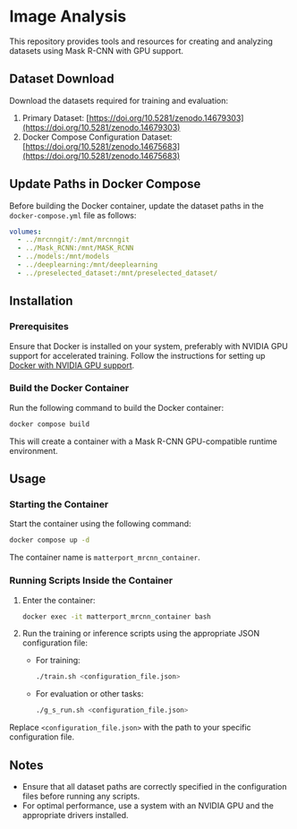 # Image Analysis

This repository provides tools and resources for creating and analyzing datasets using Mask R-CNN with GPU support.

## Dataset Download

Download the datasets required for training and evaluation:
1. Primary Dataset: [https://doi.org/10.5281/zenodo.14679303](https://doi.org/10.5281/zenodo.14679303)
2. Docker Compose Configuration Dataset: [https://doi.org/10.5281/zenodo.14675683](https://doi.org/10.5281/zenodo.14675683)

## Update Paths in Docker Compose

Before building the Docker container, update the dataset paths in the `docker-compose.yml` file as follows:

```yaml
volumes:
  - ../mrcnngit/:/mnt/mrcnngit
  - ../Mask_RCNN:/mnt/MASK_RCNN
  - ../models:/mnt/models
  - ../deeplearning:/mnt/deeplearning
  - ../preselected_dataset:/mnt/preselected_dataset/
```

## Installation

### Prerequisites

Ensure that Docker is installed on your system, preferably with NVIDIA GPU support for accelerated training. Follow the instructions for setting up [Docker with NVIDIA GPU support](https://docs.nvidia.com/datacenter/cloud-native/container-toolkit/install-guide.html).

### Build the Docker Container

Run the following command to build the Docker container:

```bash
docker compose build
```

This will create a container with a Mask R-CNN GPU-compatible runtime environment.

## Usage

### Starting the Container

Start the container using the following command:

```bash
docker compose up -d
```

The container name is `matterport_mrcnn_container`.

### Running Scripts Inside the Container

1. Enter the container:

   ```bash
   docker exec -it matterport_mrcnn_container bash
   ```

2. Run the training or inference scripts using the appropriate JSON configuration file:

   - For training:
     ```bash
     ./train.sh <configuration_file.json>
     ```

   - For evaluation or other tasks:
     ```bash
     ./g_s_run.sh <configuration_file.json>
     ```


Replace `<configuration_file.json>` with the path to your specific configuration file.

## Notes

- Ensure that all dataset paths are correctly specified in the configuration files before running any scripts.
- For optimal performance, use a system with an NVIDIA GPU and the appropriate drivers installed.

